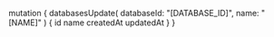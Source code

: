 mutation {
    databasesUpdate(
        databaseId: "[DATABASE_ID]",
        name: "[NAME]"
    ) {
        id
        name
        createdAt
        updatedAt
    }
}